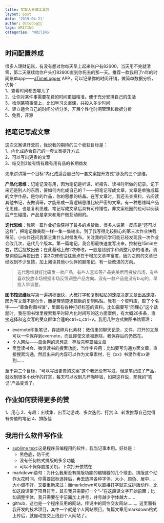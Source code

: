 ```yaml
---
title: 文案人养成工具包
layout: post
data: '2019-04-21'
author: Octodog🐙🐶
tags: WRITING
categories: 'WRITING'
---
```



## 时间配置养成

很多人理财记账，有没有想过你每天早上起来账户有82600，当天用不完就清零，第二天继续给你户头打82600直到你死去的那一天。推荐一款我用了n年的时间账单app——[aTimeLogger](http://www.atimelogger.com/) APP，可以记录你的时间开销，做简单数据分析，优势：<br/>
1、查看时间都去哪儿了<br/>
2、让你对某件事需要花费的时间更加精准，便于充分安排自己的生活<br/>
3、检测某项事情上，比如学习文案课，共投入多少时间<br/>
4、建立适合自己的时间分析分类，开展个性化时间管理和数据分析<br/>
5、免费，开源

## 把笔记写成文章

这次文案课开营前，我说我的期待的三个收获目标是：<br/>
1、内化成适合自己的一套文案提升方式<br/>
2、可以写出更贵的文案<br/>
3、结交到3位有情有趣有用有品的长期益友<br/>

先来讲讲第一个目标“内化成适合自己的一套文案提升方式”涉及的三个思维。

**产品化思维**：记笔记没有用，因为笔记是听课、听报告、读书时所做的记录。记下来还是别人的东西，要如何内化成自己的？——把笔记写成文章，文章是单独成篇的文字作品，是你的作品，你的思想的结晶。在写文章时，我还去查资料，去阅读其他书记，去做调研，才能形成一篇逻辑思维比较严密的文章。有一种思维叫产品化思维，也是复利思维，笔记写成文章后具有可传播性，非文案班圈的也可以阅读后产生碰撞，产品是拿来和用户做互动用的。

**迭代思维**：我第一篇作业好像获得了最多的点赞数，很多人说第一反应是“还可以这样”，把笔记像美剧一样一集一集输出，到了我写得比较揪心的第三次作业快截稿前，小伙伴还问我第三集什么时候发布。关注我的同学可能已经发现我一次作业会改几次，迭代几个版本。第一篇笔记，我会用最快速度写出来，控制在15min左右，然后投放出去；在此基础上做2次修改，一般是错别字和调整冗杂的语法，调整词语后再投出去；第3次修改往往重点在于增加文章丰富度，因为之前的文章已经收到不少反馈，加上阅读其他小伙伴的额笔记，有一些改进的方向。

> 迭代思维就好比研发一款产品，有些人喜欢等产品完美后再投放市场，有些喜欢投放市场根据市场反馈调整产品方向。没有一款产品是没有bug的，早投入早调整。

**图书馆思维**我写第一遍初稿很快，大概打字和复制粘贴的速度决定文章出品速度。因为写文章不是创作，而是理清楚逻辑后的复制粘贴。我有一个资料库，取了个名字——“章鱼狗图书馆”，里面有各种打好标签的资料。比如需要写“同理心”这个话题时，我在图书馆里搜索我平时碎片化时间写的这方面案例，有大概20多条，直接选择和这次写的受众群体合适的ctrl+c,ctrl+v。我用几种方式做图书馆管理：
- evernote印象笔记，存放碎片化素材：微信里的聊天记录，文件，打开的文章可以一件保存到evernote，而且即使文章被删除，我保存后的仍然在。
- 个人网站——[章鱼狗的思想录](https://ajiea.github.io)，存放完整篇幅文章 
- 樊登读书会、微信读书的搜索功能，当作字典用：比如要写沟通方面文章，直接搜索沟通，然后出来的内容可以作为文章素材，在《xx》书里作者xx讲到……


至于第二个目标，“可以写出更贵的文案”这个我还没有写过，但是笔记成了产品，就收到很多小伙伴的打赏，每天可以收到几杯咖啡钱，如果这样说，那我的“笔记”产品变贵了。


## 作业如何获得更多的赞

1、用心
2、有趣：出续集、出互动游戏、多次迭代、打赏
3、转发推荐自己觉得有价值的笔记
4、排版佳


## 我用什么软件写作业

- [sublime text](http://www.sublimetext.com/):这是程序员编程用的软件，我当记事本用。好处是：
	- 黑色底，防干扰
	- 没有任何格式排版的多余功能
	- 可以不保存直接关机，下次打开依然在
- markdown语句：为什么我用没有排版功能的编辑器的几个理由。排版这个动作太花时间，你需要鼠标选择后，再去选择各种字体、大小、颜色、居中……大小调不好，又要重新来过；而markdown可以直接打字就完成排版动作，比如这段话带了项目符号，其实我只需要打一个“-”在这段话文字开始前面；比如调整字体，我只需要在字前面加上井号，井号越少字体越大……
- github，这也是一个程序员用的网站，传说中的同性交友网站……。这里面有我开发的技术项目，其中一个就是个人网站项目，每篇文章用markdown格式上传后，就自动提交上线到个人网站了。